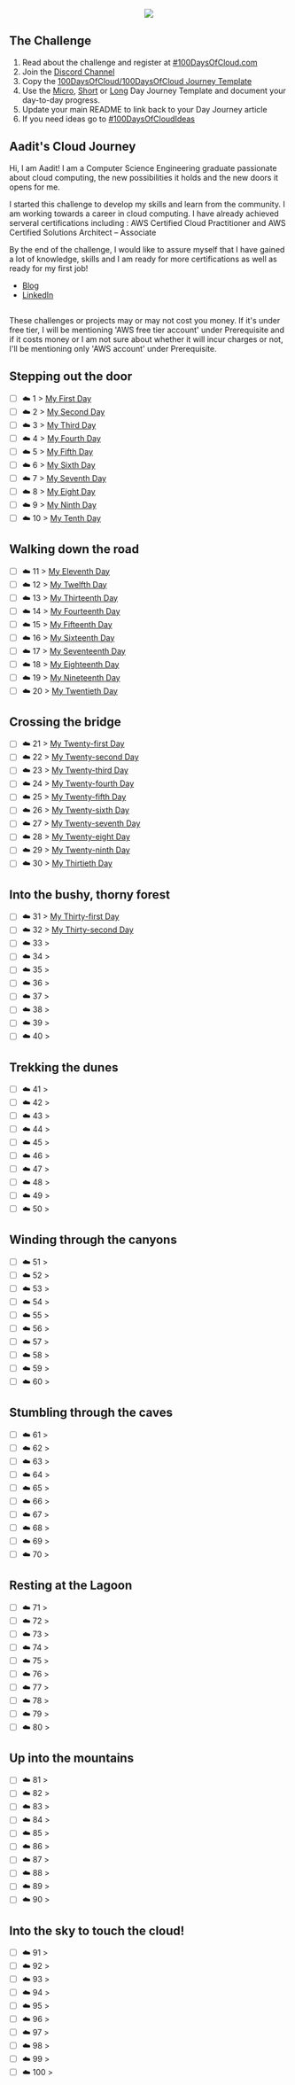 <p align="center">
  <img src="banner.png">
</p>

## The Challenge
1. Read about the challenge and register at [#100DaysOfCloud.com](https://100DaysOfCloud.com)
2. Join the [Discord Channel](https://discord.gg/c6Db8nY)
3. Copy the [100DaysOfCloud/100DaysOfCloud Journey Template](https://github.com/100DaysOfCloud/100DaysOfCloud/generate)
4. Use the [Micro](Templates/000-DAY-ARTICLE-MICRO-TEMPLATE.md), [Short](Templates/001-DAY-ARTICLE-SHORT-TEMPLATE.md) or [Long](Templates/002-DAY-ARTICLE-LONG-TEMPLATE.md) Day Journey Template and document your day-to-day progress.
5. Update your main README to link back to your Day Journey article
4. If you need ideas go to [#100DaysOfCloudIdeas](https://github.com/100DaysOfCloud/100DaysOfCloudIdeas)

## Aadit's Cloud Journey

Hi, I am Aadit! I am a Computer Science Engineering graduate passionate about cloud computing, the new possibilities it holds and the new doors it opens for me.

I started this challenge to develop my skills and learn from the community. I am working towards a career in cloud computing. I have already achieved serveral certifications including :
AWS Certified Cloud Practitioner and AWS Certified Solutions Architect – Associate

By the end of the challenge, I would like to assure myself that I have gained a lot of knowledge, skills and I am ready for more certifications as well as ready for my first job!

- [Blog](https://dev.to/aaditunni)
- [LinkedIn](https://www.linkedin.com/in/aaditunni)

## 
These challenges or projects may or may not cost you money. If it's under free tier, I will be mentioning 'AWS free tier account' under Prerequisite and if it costs money or I am not sure about whether it will incur charges or not, I'll be mentioning only 'AWS account' under Prerequisite. 

## Stepping out the door

- [ ] ☁️ 1 > [My First Day](Journey/001/Readme.md)
- [ ] ☁️ 2 > [My Second Day](Journey/002/Readme.md)
- [ ] ☁️ 3 > [My Third Day](Journey/003/Readme.md)
- [ ] ☁️ 4 > [My Fourth Day](Journey/004/Readme.md)
- [ ] ☁️ 5 > [My Fifth Day](Journey/005/Readme.md)
- [ ] ☁️ 6 > [My Sixth Day](Journey/006/Readme.md)
- [ ] ☁️ 7 > [My Seventh Day](Journey/007/Readme.md)
- [ ] ☁️ 8 > [My Eight Day](Journey/008/Readme.md)
- [ ] ☁️ 9 > [My Ninth Day](Journey/009/Readme.md)
- [ ] ☁️ 10 > [My Tenth Day](Journey/010/Readme.md)

## Walking down the road

- [ ] ☁️ 11 > [My Eleventh Day](Journey/011/Readme.md)
- [ ] ☁️ 12 > [My Twelfth Day](Journey/012/Readme.md)
- [ ] ☁️ 13 > [My Thirteenth Day](Journey/013/Readme.md)
- [ ] ☁️ 14 > [My Fourteenth Day](Journey/014/Readme.md)
- [ ] ☁️ 15 > [My Fifteenth Day](Journey/015/Readme.md)
- [ ] ☁️ 16 > [My Sixteenth Day](Journey/016/Readme.md)
- [ ] ☁️ 17 > [My Seventeenth Day](Journey/017/Readme.md)
- [ ] ☁️ 18 > [My Eighteenth Day](Journey/018/Readme.md)
- [ ] ☁️ 19 > [My Nineteenth Day](Journey/019/Readme.md)
- [ ] ☁️ 20 > [My Twentieth Day](Journey/020/Readme.md)

## Crossing the bridge

- [ ] ☁️ 21 > [My Twenty-first Day](Journey/021/Readme.md)
- [ ] ☁️ 22 > [My Twenty-second Day](Journey/022/Readme.md)
- [ ] ☁️ 23 > [My Twenty-third Day](Journey/023/Readme.md)
- [ ] ☁️ 24 > [My Twenty-fourth Day](Journey/024/Readme.md)
- [ ] ☁️ 25 > [My Twenty-fifth Day](Journey/025/Readme.md)
- [ ] ☁️ 26 > [My Twenty-sixth Day](Journey/026/Readme.md)
- [ ] ☁️ 27 > [My Twenty-seventh Day](Journey/027/Readme.md)
- [ ] ☁️ 28 > [My Twenty-eight Day](Journey/028/Readme.md)
- [ ] ☁️ 29 > [My Twenty-ninth Day](Journey/029/Readme.md)
- [ ] ☁️ 30 > [My Thirtieth Day](Journey/030/Readme.md)

## Into the bushy, thorny forest

- [ ] ☁️ 31 > [My Thirty-first Day](Journey/031/Readme.md)
- [ ] ☁️ 32 > [My Thirty-second Day](Journey/032/Readme.md)
- [ ] ☁️ 33 > [](Journey/033/Readme.md)
- [ ] ☁️ 34 > [](Journey/034/Readme.md)
- [ ] ☁️ 35 > [](Journey/035/Readme.md)
- [ ] ☁️ 36 > [](Journey/036/Readme.md)
- [ ] ☁️ 37 > [](Journey/037/Readme.md)
- [ ] ☁️ 38 > [](Journey/038/Readme.md)
- [ ] ☁️ 39 > [](Journey/039/Readme.md)
- [ ] ☁️ 40 > [](Journey/040/Readme.md)

## Trekking the dunes

- [ ] ☁️ 41 > [](Journey/041/Readme.md)
- [ ] ☁️ 42 > [](Journey/042/Readme.md)
- [ ] ☁️ 43 > [](Journey/043/Readme.md)
- [ ] ☁️ 44 > [](Journey/044/Readme.md)
- [ ] ☁️ 45 > [](Journey/045/Readme.md)
- [ ] ☁️ 46 > [](Journey/046/Readme.md)
- [ ] ☁️ 47 > [](Journey/047/Readme.md)
- [ ] ☁️ 48 > [](Journey/048/Readme.md)
- [ ] ☁️ 49 > [](Journey/049/Readme.md)
- [ ] ☁️ 50 > [](Journey/050/Readme.md)

## Winding through the canyons

- [ ] ☁️ 51 > [](Journey/051/Readme.md)
- [ ] ☁️ 52 > [](Journey/052/Readme.md)
- [ ] ☁️ 53 > [](Journey/053/Readme.md)
- [ ] ☁️ 54 > [](Journey/054/Readme.md)
- [ ] ☁️ 55 > [](Journey/055/Readme.md)
- [ ] ☁️ 56 > [](Journey/056/Readme.md)
- [ ] ☁️ 57 > [](Journey/057/Readme.md)
- [ ] ☁️ 58 > [](Journey/058/Readme.md)
- [ ] ☁️ 59 > [](Journey/059/Readme.md)
- [ ] ☁️ 60 > [](Journey/060/Readme.md)

## Stumbling through the caves

- [ ] ☁️ 61 > [](Journey/061/Readme.md)
- [ ] ☁️ 62 > [](Journey/062/Readme.md)
- [ ] ☁️ 63 > [](Journey/063/Readme.md)
- [ ] ☁️ 64 > [](Journey/064/Readme.md)
- [ ] ☁️ 65 > [](Journey/065/Readme.md)
- [ ] ☁️ 66 > [](Journey/066/Readme.md)
- [ ] ☁️ 67 > [](Journey/067/Readme.md)
- [ ] ☁️ 68 > [](Journey/068/Readme.md)
- [ ] ☁️ 69 > [](Journey/069/Readme.md)
- [ ] ☁️ 70 > [](Journey/070/Readme.md)

## Resting at the Lagoon

- [ ] ☁️ 71 > [](Journey/071/Readme.md)
- [ ] ☁️ 72 > [](Journey/072/Readme.md)
- [ ] ☁️ 73 > [](Journey/073/Readme.md)
- [ ] ☁️ 74 > [](Journey/074/Readme.md)
- [ ] ☁️ 75 > [](Journey/075/Readme.md)
- [ ] ☁️ 76 > [](Journey/076/Readme.md)
- [ ] ☁️ 77 > [](Journey/077/Readme.md)
- [ ] ☁️ 78 > [](Journey/078/Readme.md)
- [ ] ☁️ 79 > [](Journey/079/Readme.md)
- [ ] ☁️ 80 > [](Journey/080/Readme.md)

## Up into the mountains

- [ ] ☁️ 81 > [](Journey/081/Readme.md)
- [ ] ☁️ 82 > [](Journey/082/Readme.md)
- [ ] ☁️ 83 > [](Journey/083/Readme.md)
- [ ] ☁️ 84 > [](Journey/084/Readme.md)
- [ ] ☁️ 85 > [](Journey/085/Readme.md)
- [ ] ☁️ 86 > [](Journey/086/Readme.md)
- [ ] ☁️ 87 > [](Journey/087/Readme.md)
- [ ] ☁️ 88 > [](Journey/088/Readme.md)
- [ ] ☁️ 89 > [](Journey/089/Readme.md)
- [ ] ☁️ 90 > [](Journey/090/Readme.md)

## Into the sky to touch the cloud!

- [ ] ☁️ 91 > [](Journey/091/Readme.md)
- [ ] ☁️ 92 > [](Journey/092/Readme.md)
- [ ] ☁️ 93 > [](Journey/093/Readme.md)
- [ ] ☁️ 94 > [](Journey/094/Readme.md)
- [ ] ☁️ 95 > [](Journey/095/Readme.md)
- [ ] ☁️ 96 > [](Journey/096/Readme.md)
- [ ] ☁️ 97 > [](Journey/097/Readme.md)
- [ ] ☁️ 98 > [](Journey/098/Readme.md)
- [ ] ☁️ 99 > [](Journey/099/Readme.md)
- [ ] ☁️ 100 > [](Journey/100/Readme.md)
